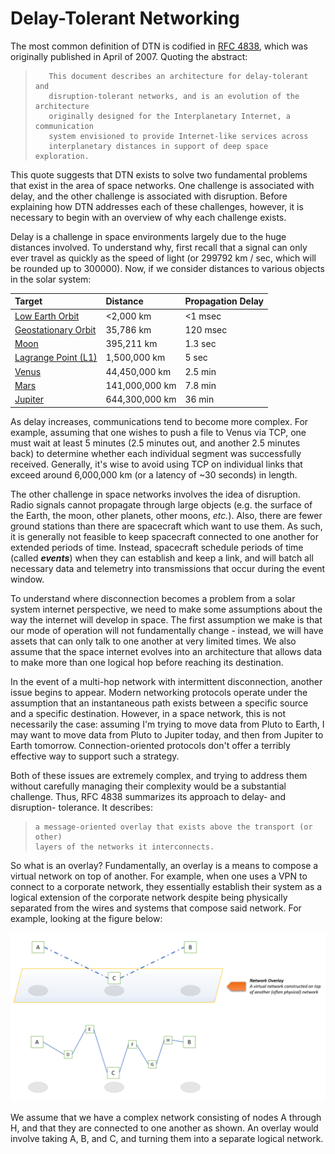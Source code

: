 # Delay-Tolerant Networking

The most common definition of DTN is codified in [RFC 4838](https://tools.ietf.org/html/rfc4838), which was originally published in April of 2007.  Quoting the abstract:

> ```text
>    This document describes an architecture for delay-tolerant and
>    disruption-tolerant networks, and is an evolution of the architecture
>    originally designed for the Interplanetary Internet, a communication
>    system envisioned to provide Internet-like services across
>    interplanetary distances in support of deep space exploration.
> ```

This quote suggests that DTN exists to solve two fundamental problems that exist in the area of space networks.  One challenge is associated with delay, and the other challenge is associated with disruption.  Before explaining how DTN addresses each of these challenges, however, it is necessary to begin with an overview of why each challenge exists.

Delay is a challenge in space environments largely due to the huge distances involved.  To understand why, first recall that a signal can only ever travel as quickly as the speed of light \(or 299792 km / sec, which will be rounded up to 300000\).  Now, if we consider distances to various objects in the solar system:

| Target | Distance | Propagation Delay |
| :--- | :--- | :--- |
| [Low Earth Orbit](https://en.wikipedia.org/wiki/Low_Earth_orbit) | &lt;2,000 km | &lt;1 msec |
| [Geostationary Orbit](https://en.wikipedia.org/wiki/Geostationary_orbit) | 35,786 km | 120 msec |
| [Moon](https://www.wolframalpha.com/input/?i=distance+from+earth+to+moon+in+kilometers) | 395,211 km | 1.3 sec |
| [Lagrange Point \(L1\)](https://en.wikipedia.org/wiki/Lagrangian_point) | 1,500,000 km | 5 sec |
| [Venus](https://www.wolframalpha.com/input/?i=distance+to+venus+in+kilometers) | 44,450,000 km | 2.5 min |
| [Mars](https://www.wolframalpha.com/input/?i=distance+to+mars+in+kilometers) | 141,000,000 km | 7.8 min |
| [Jupiter](https://www.wolframalpha.com/input/?i=distance+to+jupiter+in+kilometers) | 644,300,000 km | 36 min |

As delay increases, communications tend to become more complex.  For example, assuming that one wishes to push a file to Venus via TCP, one must wait at least 5 minutes \(2.5 minutes out, and another 2.5 minutes back\) to determine whether each individual segment was successfully received.  Generally, it's wise to avoid using TCP on individual links that exceed around 6,000,000 km \(or a latency of ~30 seconds\) in length.

The other challenge in space networks involves the idea of disruption.  Radio signals cannot propagate through large objects \(e.g. the surface of the Earth, the moon, other planets, other moons, _etc._\).  Also, there are fewer ground stations than there are spacecraft which want to use them.  As such, it is generally not feasible to keep spacecraft connected to one another for extended periods of time.  Instead, spacecraft schedule periods of time \(called _**events**_\) when they can establish and keep a link, and will batch all necessary data and telemetry into transmissions that occur during the event window.

To understand where disconnection becomes a problem from a solar system internet perspective, we need to make some assumptions about the way the internet will develop in space.  The first assumption we make is that our mode of operation will not fundamentally change - instead, we will have assets that can only talk to one another at very limited times.  We also assume that the space internet evolves into an architecture that allows data to make more than one logical hop before reaching its destination.

In the event of a multi-hop network with intermittent disconnection, another issue begins to appear.  Modern networking protocols operate under the assumption that an instantaneous path exists between a specific source and a specific destination.  However, in a space network, this is not necessarily the case: assuming I'm trying to move data from Pluto to Earth, I may want to move data from Pluto to Jupiter today, and then from Jupiter to Earth tomorrow.  Connection-oriented protocols don't offer a terribly effective way to support such a strategy.

Both of these issues are extremely complex, and trying to address them without carefully managing their complexity would be a substantial challenge.  Thus, RFC 4838 summarizes its approach to delay- and disruption- tolerance.  It describes:

> ```text
> a message-oriented overlay that exists above the transport (or other) 
> layers of the networks it interconnects.
> ```

So what is an overlay?  Fundamentally, an overlay is a means to compose a virtual network on top of another.  For example, when one uses a VPN to connect to a corporate network, they essentially establish their system as a logical extension of the corporate network despite being physically separated from the wires and systems that compose said network.  For example, looking at the figure below:

![Defining a network overlay](../../.gitbook/assets/image%20%288%29.png)

We assume that we have a complex network consisting of nodes A through H, and that they are connected to one another as shown.  An overlay would involve taking A, B, and C, and turning them into a separate logical network.

